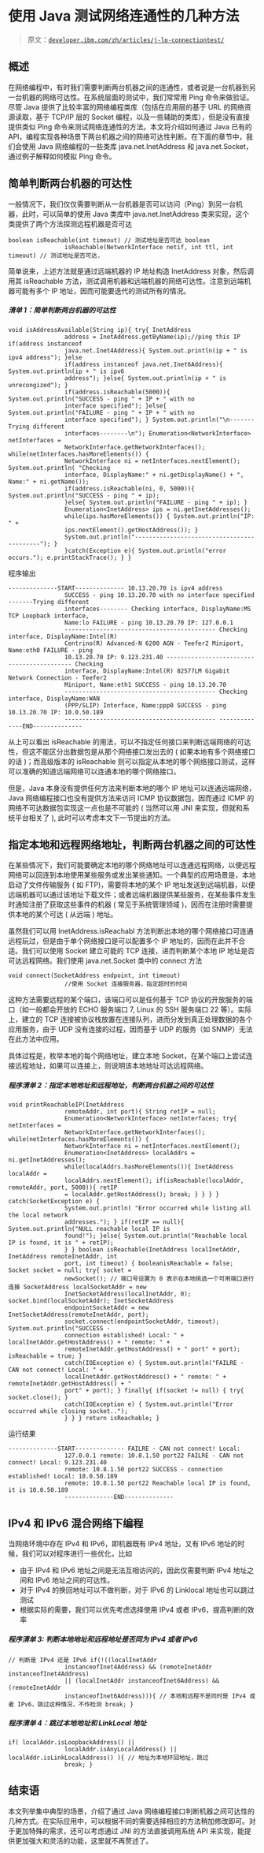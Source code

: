 # 使用 Java 测试网络连通性的几种方法

> 原文：[`developer.ibm.com/zh/articles/j-lo-connectiontest/`](https://developer.ibm.com/zh/articles/j-lo-connectiontest/)

## 概述

在网络编程中，有时我们需要判断两台机器之间的连通性，或者说是一台机器到另一台机器的网络可达性。在系统层面的测试中，我们常常用 Ping 命令来做验证。尽管 Java 提供了比较丰富的网络编程类库（包括在应用层的基于 URL 的网络资源读取，基于 TCP/IP 层的 Socket 编程，以及一些辅助的类库），但是没有直接提供类似 Ping 命令来测试网络连通性的方法。本文将介绍如何通过 Java 已有的 API，编程实现各种场景下两台机器之间的网络可达性判断。在下面的章节中，我们会使用 Java 网络编程的一些类库 java.net.InetAddress 和 java.net.Socket，通过例子解释如何模拟 Ping 命令。

## 简单判断两台机器的可达性

一般情况下，我们仅仅需要判断从一台机器是否可以访问（Ping）到另一台机器，此时，可以简单的使用 Java 类库中 java.net.InetAddress 类来实现，这个类提供了两个方法探测远程机器是否可达

```
boolean isReachable(int timeout) // 测试地址是否可达 boolean
                isReachable(NetworkInterface netif, int ttl, int timeout) // 测试地址是否可达. 
```

简单说来，上述方法就是通过远端机器的 IP 地址构造 InetAddress 对象，然后调用其 isReachable 方法，测试调用机器和远端机器的网络可达性。注意到远端机器可能有多个 IP 地址，因而可能要迭代的测试所有的情况。

##### 清单 1：简单判断两台机器的可达性

```
void isAddressAvailable(String ip){ try{ InetAddress
                address = InetAddress.getByName(ip);//ping this IP if(address instanceof
                java.net.Inet4Address){ System.out.println(ip + " is ipv4 address"); }else
                if(address instanceof java.net.Inet6Address){ System.out.println(ip + " is ipv6
                address"); }else{ System.out.println(ip + " is unrecongized"); }
                if(address.isReachable(5000)){ System.out.println("SUCCESS - ping " + IP + " with no
                interface specified"); }else{ System.out.println("FAILURE - ping " + IP + " with no
                interface specified"); } System.out.println("\n-------Trying different
                interfaces--------\n"); Enumeration<NetworkInterface> netInterfaces =
                NetworkInterface.getNetworkInterfaces(); while(netInterfaces.hasMoreElements()) {
                NetworkInterface ni = netInterfaces.nextElement(); System.out.println( "Checking
                interface, DisplayName:" + ni.getDisplayName() + ", Name:" + ni.getName());
                if(address.isReachable(ni, 0, 5000)){ System.out.println("SUCCESS - ping " + ip);
                }else{ System.out.println("FAILURE - ping " + ip); }
                Enumeration<InetAddress> ips = ni.getInetAddresses();
                while(ips.hasMoreElements()) { System.out.println("IP: " +
                ips.nextElement().getHostAddress()); }
                System.out.println("-------------------------------------------"); }
                }catch(Exception e){ System.out.println("error occurs."); e.printStackTrace(); } } 
```

程序输出

```
--------------START-------------- 10.13.20.70 is ipv4 address
                SUCCESS - ping 10.13.20.70 with no interface specified -------Trying different
                interfaces-------- Checking interface, DisplayName:MS TCP Loopback interface,
                Name:lo FAILURE - ping 10.13.20.70 IP: 127.0.0.1
                ------------------------------------------- Checking interface, DisplayName:Intel(R)
                Centrino(R) Advanced-N 6200 AGN - Teefer2 Miniport, Name:eth0 FAILURE - ping
                10.13.20.70 IP: 9.123.231.40 ------------------------------------------- Checking
                interface, DisplayName:Intel(R) 82577LM Gigabit Network Connection - Teefer2
                Miniport, Name:eth1 SUCCESS - ping 10.13.20.70
                ------------------------------------------- Checking interface, DisplayName:WAN
                (PPP/SLIP) Interface, Name:ppp0 SUCCESS - ping 10.13.20.70 IP: 10.0.50.189
                ------------------------------------------- --------------END-------------- 
```

从上可以看出 isReachable 的用法，可以不指定任何接口来判断远端网络的可达性，但这不能区分出数据包是从那个网络接口发出去的 ( 如果本地有多个网络接口的话 )；而高级版本的 isReachable 则可以指定从本地的哪个网络接口测试，这样可以准确的知道远端网络可以连通本地的哪个网络接口。

但是，Java 本身没有提供任何方法来判断本地的哪个 IP 地址可以连通远端网络，Java 网络编程接口也没有提供方法来访问 ICMP 协议数据包，因而通过 ICMP 的网络不可达数据包实现这一点也是不可能的 ( 当然可以用 JNI 来实现，但就和系统平台相关了 ), 此时可以考虑本文下一节提出的方法。

## 指定本地和远程网络地址，判断两台机器之间的可达性

在某些情况下，我们可能要确定本地的哪个网络地址可以连通远程网络，以便远程网络可以回连到本地使用某些服务或发出某些通知。一个典型的应用场景是，本地启动了文件传输服务 ( 如 FTP)，需要将本地的某个 IP 地址发送到远端机器，以便远端机器可以通过该地址下载文件；或者远端机器提供某些服务，在某些事件发生时通知注册了获取这些事件的机器 ( 常见于系统管理领域 )，因而在注册时需要提供本地的某个可达 ( 从远端 ) 地址。

虽然我们可以用 InetAddress.isReachabl 方法判断出本地的哪个网络接口可连通远程玩过，但是由于单个网络接口是可以配置多个 IP 地址的，因而在此并不合适。我们可以使用 Socket 建立可能的 TCP 连接，进而判断某个本地 IP 地址是否可达远程网络。我们使用 java.net.Socket 类中的 connect 方法

```
void connect(SocketAddress endpoint, int timeout)
                //使用 Socket 连接服务器，指定超时的时间 
```

这种方法需要远程的某个端口，该端口可以是任何基于 TCP 协议的开放服务的端口（如一般都会开放的 ECHO 服务端口 7, Linux 的 SSH 服务端口 22 等）。实际上，建立的 TCP 连接被协议栈放置在连接队列，进而分发到真正处理数据的各个应用服务，由于 UDP 没有连接的过程，因而基于 UDP 的服务（如 SNMP）无法在此方法中应用。

具体过程是，枚举本地的每个网络地址，建立本地 Socket，在某个端口上尝试连接远程地址，如果可以连接上，则说明该本地地址可达远程网络。

##### 程序清单 2：指定本地地址和远程地址，判断两台机器之间的可达性

```
void printReachableIP(InetAddress
                remoteAddr, int port){ String retIP = null;
                Enumeration<NetworkInterface> netInterfaces; try{ netInterfaces =
                NetworkInterface.getNetworkInterfaces(); while(netInterfaces.hasMoreElements()) {
                NetworkInterface ni = netInterfaces.nextElement();
                Enumeration<InetAddress> localAddrs = ni.getInetAddresses();
                while(localAddrs.hasMoreElements()){ InetAddress localAddr =
                localAddrs.nextElement(); if(isReachable(localAddr, remoteAddr, port, 5000)){ retIP
                = localAddr.getHostAddress(); break; } } } } catch(SocketException e) {
                System.out.println( "Error occurred while listing all the local network
                addresses."); } if(retIP == null){ System.out.println("NULL reachable local IP is
                found!"); }else{ System.out.println("Reachable local IP is found, it is " + retIP);
                } } boolean isReachable(InetAddress localInetAddr, InetAddress remoteInetAddr, int
                port, int timeout) { booleanisReachable = false; Socket socket = null; try{ socket =
                newSocket(); // 端口号设置为 0 表示在本地挑选一个可用端口进行连接 SocketAddress localSocketAddr = new
                InetSocketAddress(localInetAddr, 0); socket.bind(localSocketAddr); InetSocketAddress
                endpointSocketAddr = new InetSocketAddress(remoteInetAddr, port);
                socket.connect(endpointSocketAddr, timeout); System.out.println("SUCCESS -
                connection established! Local: " + localInetAddr.getHostAddress() + " remote: " +
                remoteInetAddr.getHostAddress() + " port" + port); isReachable = true; }
                catch(IOException e) { System.out.println("FAILRE - CAN not connect! Local: " +
                localInetAddr.getHostAddress() + " remote: " + remoteInetAddr.getHostAddress() + "
                port" + port); } finally{ if(socket != null) { try{ socket.close(); }
                catch(IOException e) { System.out.println("Error occurred while closing socket..");
                } } } return isReachable; } 
```

运行结果

```
--------------START-------------- FAILRE - CAN not connect! Local:
                127.0.0.1 remote: 10.8.1.50 port22 FAILRE - CAN not connect! Local: 9.123.231.40
                remote: 10.8.1.50 port22 SUCCESS - connection established! Local: 10.0.50.189
                remote: 10.8.1.50 port22 Reachable local IP is found, it is 10.0.50.189
                --------------END-------------- 
```

## IPv4 和 IPv6 混合网络下编程

当网络环境中存在 IPv4 和 IPv6，即机器既有 IPv4 地址，又有 IPv6 地址的时候，我们可以对程序进行一些优化，比如

*   由于 IPv4 和 IPv6 地址之间是无法互相访问的，因此仅需要判断 IPv4 地址之间和 IPv6 地址之间的可达性。
*   对于 IPv4 的换回地址可以不做判断，对于 IPv6 的 Linklocal 地址也可以跳过测试
*   根据实际的需要，我们可以优先考虑选择使用 IPv4 或者 IPv6，提高判断的效率

##### 程序清单 3: 判断本地地址和远程地址是否同为 IPv4 或者 IPv6

```
// 判断是 IPv4 还是 IPv6 if(!((localInetAddr
                instanceofInet4Address) && (remoteInetAddr instanceofInet4Address)
                || (localInetAddr instanceofInet6Address) && (remoteInetAddr
                instanceofInet6Address))){ // 本地和远程不是同时是 IPv4 或者 IPv6，跳过这种情况，不作检测 break; } 
```

##### 程序清单 4：跳过本地地址和 LinkLocal 地址

```
if( localAddr.isLoopbackAddress() ||
                localAddr.isAnyLocalAddress() || localAddr.isLinkLocalAddress() ){ // 地址为本地环回地址，跳过
                break; } 
```

## 结束语

本文列举集中典型的场景，介绍了通过 Java 网络编程接口判断机器之间可达性的几种方式。在实际应用中，可以根据不同的需要选择相应的方法稍加修改即可。对于更加特殊的需求，还可以考虑通过 JNI 的方法直接调用系统 API 来实现，能提供更加强大和灵活的功能，这里就不再赘述了。